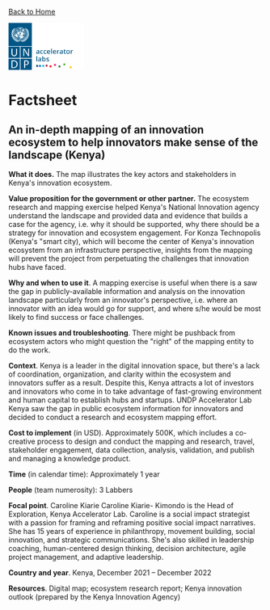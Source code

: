 [Back to Home](../../README.md)


<img src="../../public/imgs/UNDP_accelerator_labs_logo_vertical_color_RGB.png"  width="150" alt="undp_accelerator_labs_logo">

# Factsheet

## An in-depth mapping of an innovation ecosystem to help innovators make sense of the landscape (Kenya)


**What it does.** The map illustrates the key actors and stakeholders in Kenya's innovation ecosystem.

**Value proposition for the government or other partner.** The ecosystem research and mapping exercise helped Kenya's National Innovation agency understand the landscape and provided data and evidence that builds a case for the agency, i.e. why it should be supported, why there should be a strategy for innovation and ecosystem engagement. For Konza Technopolis (Kenya's "smart city), which will become the center of Kenya's innovation ecosystem from an infrastructure perspective, insights from the mapping will prevent the project from perpetuating the challenges that innovation hubs have faced.

**Why and when to use it**. A mapping exercise is useful when there is a saw the gap in publicly-available information and analysis on the innovation landscape particularly from an innovator's perspective, i.e. where an innovator with an idea would go for support, and where s/he would be most likely to find success or face challenges.

**Known issues and troubleshooting**. There might be pushback from ecosystem actors who might question the "right" of the mapping entity to do the work.

**Context**. Kenya is a leader in the digital innovation space, but there's a lack of coordination, organization, and clarity within the ecosystem and innovators suffer as a result. Despite this, Kenya attracts a lot of investors and innovators who come in to take advantage of fast-growing environment and human capital to establish hubs and startups. UNDP Accelerator Lab Kenya saw the gap in public ecosystem information for innovators and decided to conduct a research and ecosystem mapping effort.

**Cost to implement** (in USD). Approximately 500K, which includes a co-creative process to design and conduct the mapping and research, travel, stakeholder engagement, data collection, analysis, validation, and publish and managing a knowledge product.

**Time** (in calendar time): Approximately 1 year

**People** (team numerosity): 3 Labbers

**Focal point**. Caroline Kiarie
 Caroline Kiarie- Kimondo is the Head of Exploration, Kenya Accelerator Lab. Caroline is a social impact strategist with a passion for framing and reframing positive social impact narratives. She has 15 years of experience in philanthropy, movement building, social innovation, and strategic communications. She's also skilled in leadership coaching, human-centered design thinking, decision architecture, agile project management, and adaptive leadership.

**Country and year**. Kenya, December 2021 – December 2022

**Resources**. Digital map; ecosystem research report; Kenya innovation outlook (prepared by the Kenya Innovation Agency)




